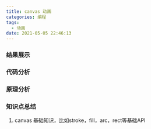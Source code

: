 ```yaml
---
title: canvas 动画
categories: 编程
tags:
  - 动画
date: 2021-05-05 22:46:13
---
```

### 结果展示



### 代码分析



### 原理分析



### 知识点总结
1. canvas 基础知识，比如stroke，fill，arc，rect等基础API

